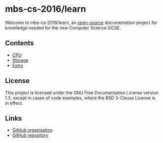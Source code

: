 mbs-cs-2016/learn
=================

Welcome to mbs-cs-2016/learn, an [open-source](https://github.com/mbs-cs-2016/learn) documentation project for knowledge needed for the 
new Computer Science GCSE.

## Contents

- [CPU](./cpu/)
- [Storage](./storage/)
- [Extra](./extra/)

## License

This project is licensed under the GNU Free Documentation License version 1.3, except in cases of code examples,
where the BSD 3-Clause License is in effect.

## Links

- [GitHub organisation](https://github.com/mbs-cs-2016)
- [GitHub repository](https://github.com/mbs-cs-2016/learn)

